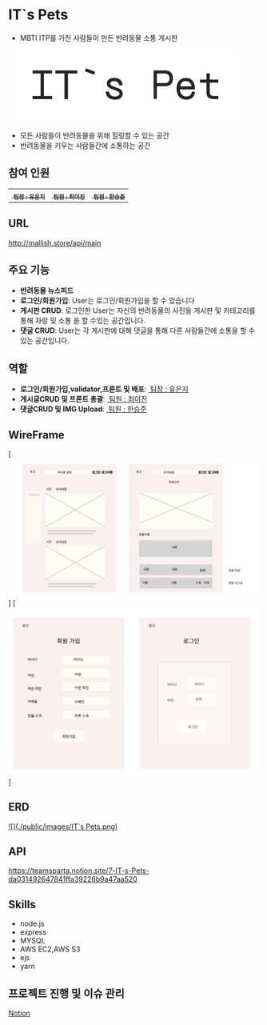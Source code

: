 # IT`s Pets
- MBTI ITP를 가진 사람들이 만든 반려동물 소통 게시판

[![](./public/images/logo_img.png)](https://github.com/eunji624/node-teamProject-newsFeed)

- 모든 사람들이 반려동물을 위해 힐링할 수 있는 공간
- 반려동물을 키우는 사람들간에 소통하는 공간

## 참여 인원

<table>
  <tbody>
    <tr>
      <td align="center"><a href="https://github.com/eunji624"><img src="https://avatars.githubusercontent.com/u/130081021?v=4" width="100px;" alt=""/><sub><b> 팀장 : 유은지 </b></sub></a><br /></td>
      <td align="center"><a href="https://github.com/leesin1040"><img src="https://avatars.githubusercontent.com/u/74364209?v=4" width="100px;" alt=""/><sub><b> 팀원 : 최이진 </b></sub></a><br /></td>
      <td align="center"><a href="https://github.com/Han9526"><img src="https://avatars.githubusercontent.com/Han9526" width="100px;" alt=""/><sub><b> 팀원 : 한승준 </b></sub></a><br /></td>
    </tr>
  </tbody>
</table>

##  URL

http://mallish.store/api/main

## 주요 기능

- **반려동물 뉴스피드**
- **로그인/회원가입**: User는 로그인/회원가입을 할 수 있습니다
- **게시판 CRUD**: 로그인한 User는 자신의 반려동물의 사진을 게시판 및 카테고리를 통해 자랑 및 소통 을 할 수있는 공간입니다.
- **댓글 CRUD**: User는 각 게시판에 대해 댓글을 통해 다른 사람들간에 소통을 할 수있는 공간입니다.

## 역할

- **로그인/회원가입,validator,프론트 및 배포**: <a href="https://github.com/eunji624"><img src="https://avatars.githubusercontent.com/u/130081021?v=4" width="100px;" alt=""/> 팀장 : 유은지 </a>
- **게시글CRUD 및 프론트 총괄**: <a href="https://github.com/leesin1040"><img src="https://avatars.githubusercontent.com/u/74364209?v=4" width="100px;" alt=""/> 팀원 : 최이진 </a></td>
- **댓글CRUD 및 IMG Upload**:  <td align="center"><a href="https://github.com/Han9526"><img src="https://avatars.githubusercontent.com/Han9526" width="100px;" alt=""/> 팀원 : 한승준 </a><br /></td>

## WireFrame

[![](./public/images/WireFrame_001.png)]
[![](./public/images/WireFrame_002.png)]


## ERD

[![](./public/images/IT`s Pets.png)](https://drawsql.app/teams/7-9/diagrams/copy-of-it-s-pet)

## API

https://teamsparta.notion.site/7-IT-s-Pets-da031492647841ffa39226b9a47aa520


## Skills

- node.js
- express
- MYSQL
- AWS EC2,AWS S3
- ejs
- yarn

## 프로젝트 진행 및 이슈 관리

[Notion](https://teamsparta.notion.site/7-IT-s-Pets-da031492647841ffa39226b9a47aa520)


